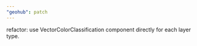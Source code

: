 ```yaml
---
"geohub": patch
---
```


refactor: use VectorColorClassification component directly for each layer type.
